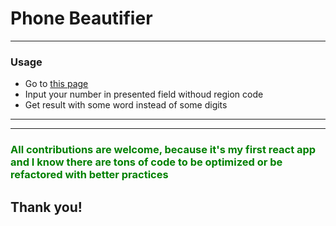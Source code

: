 # Phone Beautifier
---
### Usage
- Go to [this page](https://example.com)
- Input your number in presented field withoud region code
- Get result with some word instead of some digits

---

---

### <font color="green">All contributions are welcome, because it's my first react app and I know there are tons of code to be optimized or be refactored with better practices</font>

## Thank you!